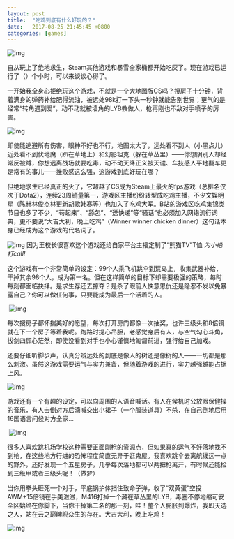 ```yaml
---
layout: post
title:  "吃鸡到底有什么好玩的？"
date:   2017-08-25 21:45:45 +0800
categories: [games]
---
```


![img](http://om8elxcsh.bkt.clouddn.com/C8F94764-59DA-4803-B364-24D58E7CB997.png)

自从玩上了绝地求生，Steam其他游戏和暴雪全家桶都开始吃灰了。现在游戏已运行了（）个小时，可以来谈谈心得了。 

一开始我全身心拒绝玩这个游戏，不就是一个大地图版CS吗？搜房子十分钟，背着满身的弹药补给肥得流油，被远处98k打一下头一秒钟就能告别世界；更气的是经常“转角遇到爱”，动不动就被墙角的LYB教做人，枪再刚也不敌对手喷子的厉害。

![img](http://om8elxcsh.bkt.clouddn.com/chijipic1) 

即使能逃避所有伤害，眼神不好也不行，地图太大了，远处看不到人（小黑点儿）近处看不到伏地魔（趴在草地上）和幻影坦克（躲在草丛里）——你想阴别人却经常反被蹲，你想远离战场就要吃毒，动不动天降正义被天谴、车技感人平地翻车更是常有的事儿——挫败感这么强，这游戏到底好玩在哪？ 

但绝地求生已经真正的火了，它超越了CS成为Steam上最火的fps游戏（总排名仅次于Dota2），连续23周销量第一，游戏区主播纷纷转型成吃鸡主播，不少文娱明星（陈赫林俊杰林更新胡歌韩寒等）也加入了吃鸡大军。B站的游戏区吃鸡集锦类节目也多了不少，“苟起来”、“舔包”、“送快递”等“骚话”也必须加入网络流行词典，更不要说“大吉大利，晚上吃鸡”（Winner winner chicken dinner）这句话本身已经成为这个游戏的代名词了。

![img](http://om8elxcsh.bkt.clouddn.com/chijipic2.jpg)
因为王校长很喜欢这个游戏还给自家平台主播定制了“熊猫TV”T恤
*为小绝打call!*

这个游戏有一个非常简单的设定：99个人乘飞机跳伞到荒岛上，收集武器补给，干掉其余98个人，成为第一名。但在这样简单的目标下却需要极强的策略，每时每刻都面临抉择。是求生存还去掠夺？是杀了眼前人快意恩仇还是隐忍不发以免暴露自己？你可以做任何事，只要能成为最后一个活着的人。

 ![img](http://om8elxcsh.bkt.clouddn.com/chijipic3.jpg) 

每次搜房子都怀揣美好的愿望，每次打开房门都像一次抽奖，也许三级头和8倍镜就在下一个房子等着我呢。跑路时提心吊胆，老感觉身后有人，与空气勾心斗角，拔剑四顾心茫然，即使没看到对手也小心谨慎地匍匐前进，强行给自己加戏。

还要仔细听脚步声，认真分辨远处的到底是像人的树还是像树的人——一切都是那么刺激。虽然这游戏需要运气与实力兼备，但随着游戏的进行，实力越强越能占据上风。

![img](http://om8elxcsh.bkt.clouddn.com/chijipic4.jpg) 

游戏还有一个有趣的设定，可以向周围的人语音喊话。有人在候机时公放眼保健操的音乐，有人击倒对方后滴喊交出小裙子（一个服装道具）不杀，在自己倒地后用16国语言问候对方全家…

 ![img](http://om8elxcsh.bkt.clouddn.com/chijipic5.jpg)

很多人喜欢跳机场学校这种需要正面刚枪的资源点，但如果真的运气不好落地找不到枪，在这些地方行进的恐怖程度简直无异于逛鬼屋。我喜欢跳伞去离航线远一点的野外，还好发现一个五星房子，几乎每次落地都可以两把枪离开，有时候还能捡到三级甲或者三级头呢！（做梦）

当你用拳头砸死一个对手，平底锅护体挡住致命子弹，收了“双黄蛋”空投AWM+15倍镜在手美滋滋，M416打掉一个藏在草丛里的LYB，毒圈不停地缩可安全区始终在你脚下，当你干掉第二名的那一刻，哇！整个人膨胀到爆炸，我即天选之人，站在云之巅睥睨众生的存在。大吉大利，晚上吃鸡！

![img](http://om8elxcsh.bkt.clouddn.com/chijipic6.jpg) 
